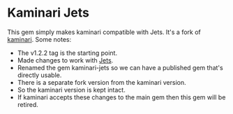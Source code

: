 # Kaminari Jets

This gem simply makes kaminari compatible with Jets. It's a fork of [kaminari](https://github.com/kaminari/kaminari). Some notes:

* The v1.2.2 tag is the starting point.
* Made changes to work with [Jets](https://rubyonjets.com).
* Renamed the gem kaminari-jets so we can have a published gem that's directly usable.
* There is a separate fork version from the kaminari version.
* So the kaminari version is kept intact.
* If kaminari accepts these changes to the main gem then this gem will be retired.
